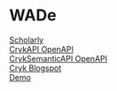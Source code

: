 # WADe
[Scholarly](https://croftliss.github.io/WADe/scholarly-html-gh-pages/index.html)
<br>
[CrykAPI OpenAPI](https://app.swaggerhub.com/apis/Cosmin070/CryKAPI/1.1)
<br>
[CrykSemanticAPI OpenAPI](https://app.swaggerhub.com/apis/Cosmin070/CrykSemanticAPI/1.1)
<br>
[Cryk Blogspot](https://jumpy-bugs-a-cry-k-project.blogspot.com/)
<br>
[Demo](https://youtu.be/3sxYuVqFjzI)
